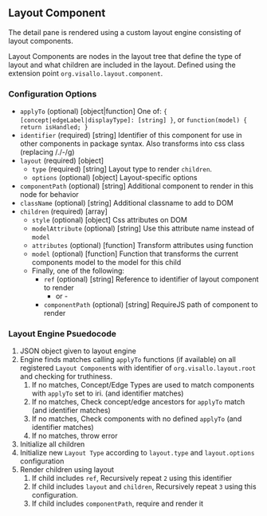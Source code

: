 ## Layout Component

The detail pane is rendered using a custom layout engine consisting of layout components. 

Layout Components are nodes in the layout tree that define the type of layout and what children are included in the layout. Defined using the extension point `org.visallo.layout.component`.


### Configuration Options

* `applyTo` (optional) [object|function] One of: `{ [concept|edgeLabel|displayType]: [string] }`, or `function(model) { return isHandled; }`
* `identifier` (required) [string] Identifier of this component for use in other components in package syntax. Also transforms into css class (replacing /./-/g)
* `layout` (required) [object]
    * `type` (required) [string] Layout type to render `children`. 
    * `options` (optional) [object] Layout-specific options
* `componentPath` (optional) [string] Additional component to render in this node for behavior
* `className` (optional) [string] Additional classname to add to DOM
* `children` (required) [array]
    * `style` (optional) [object] Css attributes on DOM
    * `modelAttribute` (optional) [string] Use this attribute name instead of `model`
    * `attributes` (optional) [function] Transform attributes using function
    * `model` (optional) [function] Function that transforms the current components model to the model for this child
    * Finally, one of the following:
        * `ref` (optional) [string] Reference to identifier of layout component to render
            - or -
        * `componentPath` (optional) [string] RequireJS path of component to render


### Layout Engine Psuedocode

1. JSON object given to layout engine
2. Engine finds matches calling `applyTo` functions (if available) on all registered `Layout Component`s with identifier of `org.visallo.layout.root` and checking for truthiness.
    1. If no matches, Concept/Edge Types are used to match components with `applyTo` set to iri. (and identifier matches)
    2. If no matches, Check concept/edge ancestors for `applyTo` match (and identifier matches)
    3. If no matches, Check components with no defined `applyTo` (and identifier matches)
    4. If no matches, throw error
3. Initialize all children
4. Initialize new `Layout Type` according to `layout.type` and `layout.options` configuration
5. Render children using layout
    1. If child includes `ref`, Recursively repeat `2` using this identifier
    2. If child includes `layout` and `children`, Recursively repeat `3` using this configuration.
    3. If child includes `componentPath`, require and render it

